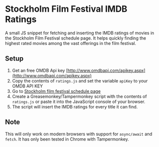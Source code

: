 # Stockholm Film Festival IMDB Ratings
A small JS snippet for fetching and inserting the IMDB ratings of movies in the Stockholm Film Festival schedule page. It helps quickly finding the highest rated movies among the vast offerings in the film festival.

## Setup
1. Get an free OMDB Api key [http://www.omdbapi.com/apikey.aspx](http://www.omdbapi.com/apikey.aspx)
2. Copy the contents of `ratings.js` and set the variable `apiKey` to your OMDB API KEY
3. Go to [Stockholm film festival schedule page](https://www.stockholmfilmfestival.se/sv/program/2018/festival)
4. Create a Greasemonkey/Tampermonkey script with the contents of `ratings.js` or paste it into the JavaScript console of your browser.
6. The script will insert the IMDB ratings for every title it can find.

## Note
This will only work on modern browsers with support for `async/await` and `fetch`. It has only been tested in Chrome with Tampermonkey.
